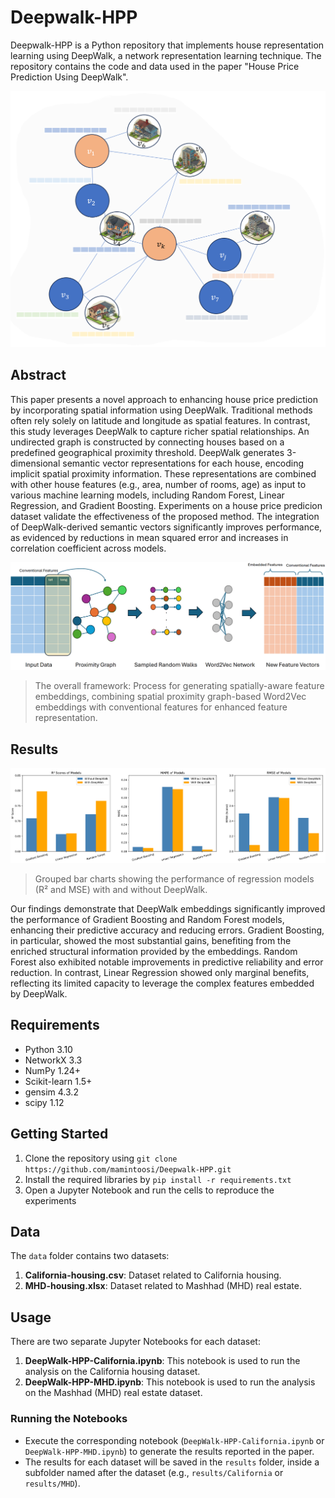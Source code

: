# Deepwalk-HPP

Deepwalk-HPP is a Python repository that implements house representation learning using DeepWalk, a network representation learning technique. The repository contains the code and data used in the paper "House Price Prediction Using DeepWalk".

![](images/graph.png)

## Abstract

This paper presents a novel approach to enhancing house price prediction by incorporating spatial information using DeepWalk. Traditional methods often rely solely on latitude and longitude as spatial features. In contrast, this study leverages DeepWalk to capture richer spatial relationships. An undirected graph is constructed by connecting houses based on a predefined geographical proximity threshold. DeepWalk generates 3-dimensional semantic vector representations for each house, encoding implicit spatial proximity information. These representations are combined with other house features (e.g., area, number of rooms, age) as input to various machine learning models, including Random Forest, Linear Regression, and Gradient Boosting. Experiments on a house price predicion dataset validate the effectiveness of the proposed method. The integration of DeepWalk-derived semantic vectors significantly improves performance, as evidenced by reductions in mean squared error and increases in correlation coefficient across models.

![](images/proposedModel.png)

> The overall framework: Process for generating spatially-aware feature embeddings, combining spatial proximity graph-based Word2Vec embeddings with conventional features for enhanced feature representation.

## Results

![](images/results.png)

> Grouped bar charts showing the performance of regression models (R² and MSE) with and without DeepWalk.

Our findings demonstrate that DeepWalk embeddings significantly improved the performance of Gradient Boosting and Random Forest models, enhancing their predictive accuracy and reducing errors. Gradient Boosting, in particular, showed the most substantial gains, benefiting from the enriched structural information provided by the embeddings. Random Forest also exhibited notable improvements in predictive reliability and error reduction. In contrast, Linear Regression showed only marginal benefits, reflecting its limited capacity to leverage the complex features embedded by DeepWalk.

## Requirements

- Python 3.10
- NetworkX 3.3
- NumPy 1.24+
- Scikit-learn 1.5+
- gensim 4.3.2
- scipy 1.12

## Getting Started

1. Clone the repository using `git clone https://github.com/mamintoosi/Deepwalk-HPP.git`
2. Install the required libraries by `pip install -r requirements.txt`
3. Open a Jupyter Notebook and run the cells to reproduce the experiments

## Data

The `data` folder contains two datasets:

1. **California-housing.csv**: Dataset related to California housing.
2. **MHD-housing.xlsx**: Dataset related to Mashhad (MHD) real estate.

## Usage

There are two separate Jupyter Notebooks for each dataset:

1. **DeepWalk-HPP-California.ipynb**: This notebook is used to run the analysis on the California housing dataset.
2. **DeepWalk-HPP-MHD.ipynb**: This notebook is used to run the analysis on the Mashhad (MHD) real estate dataset.

### Running the Notebooks
- Execute the corresponding notebook (`DeepWalk-HPP-California.ipynb` or `DeepWalk-HPP-MHD.ipynb`) to generate the results reported in the paper.
- The results for each dataset will be saved in the `results` folder, inside a subfolder named after the dataset (e.g., `results/California` or `results/MHD`).
